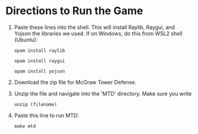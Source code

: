 # Directions to Run the Game

1. Paste these lines into the shell. This will install Raylib, Raygui, and Yojson the libraries we used. If on Windows, do this from WSL2 shell (Ubuntu):

    ```
    opam install raylib
    ```
    ```
    opam install raygui
    ```
    ```
    opam install yojson
    ```

2. Download the zip file for McGraw Tower Defense.

3. Unzip the file and navigate into the 'MTD' directory. Make sure you write
    ```
    unzip (filename)
    ```

4. Paste this line to run MTD:

    ```
    make mtd
    ```

  








